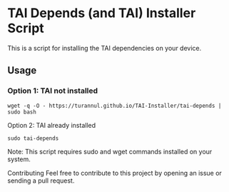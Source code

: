 <head>
<script src="https://cdnjs.cloudflare.com/ajax/libs/clipboard.js/2.0.8/clipboard.min.js"></script> <!-- Why this can be seen in readme?-->
</head>

<body>

# TAI Depends (and TAI) Installer Script
This is a script for installing the TAI dependencies on your device.

## Usage

### Option 1: TAI not installed


    wget -q -O - https://turannul.github.io/TAI-Installer/tai-depends | sudo bash

Option 2: TAI already installed
    

    sudo tai-depends

Note: This script requires sudo and wget commands installed on your system.

Contributing
Feel free to contribute to this project by opening an issue or sending a pull request.
</body>
